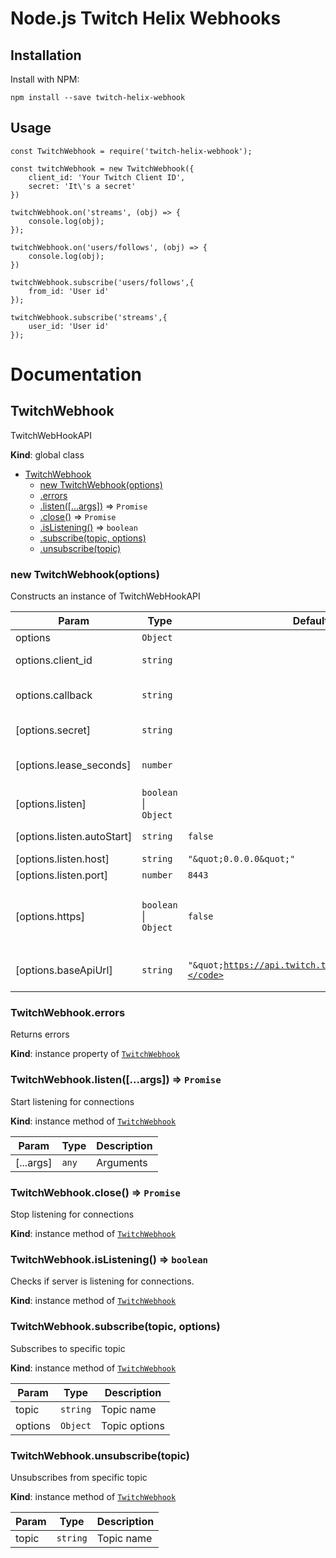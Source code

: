 # Node.js Twitch Helix Webhooks

## Installation

Install with NPM:

`npm install --save twitch-helix-webhook`

## Usage

```
const TwitchWebhook = require('twitch-helix-webhook');

const twitchWebhook = new TwitchWebhook({
    client_id: 'Your Twitch Client ID',
    secret: 'It\'s a secret'
})

twitchWebhook.on('streams', (obj) => {
    console.log(obj);
});

twitchWebhook.on('users/follows', (obj) => {
    console.log(obj);
})

twitchWebhook.subscribe('users/follows',{
    from_id: 'User id'
});

twitchWebhook.subscribe('streams',{
    user_id: 'User id'
});
```

# Documentation

<a name="TwitchWebhook"></a>

## TwitchWebhook
TwitchWebHookAPI

**Kind**: global class

* [TwitchWebhook](#TwitchWebhook)
    * [new TwitchWebhook(options)](#new_TwitchWebhook_new)
    * [.errors](#TwitchWebhook+errors)
    * [.listen([...args])](#TwitchWebhook+listen) ⇒ <code>Promise</code>
    * [.close()](#TwitchWebhook+close) ⇒ <code>Promise</code>
    * [.isListening()](#TwitchWebhook+isListening) ⇒ <code>boolean</code>
    * [.subscribe(topic, options)](#TwitchWebhook+subscribe)
    * [.unsubscribe(topic)](#TwitchWebhook+unsubscribe)

<a name="new_TwitchWebhook_new"></a>

### new TwitchWebhook(options)
Constructs an instance of TwitchWebHookAPI


| Param | Type | Default | Description |
| --- | --- | --- | --- |
| options | <code>Object</code> |  | Options |
| options.client_id | <code>string</code> |  | Client ID required for Twitch API calls |
| options.callback | <code>string</code> |  | URL where notifications will be delivered.|
| [options.secret] | <code>string</code> |  | Secret used to sign notification payloads.|
| [options.lease_seconds] | <code>number</code> |  | Number of seconds until the subscription expires. |
| [options.listen] | <code>boolean</code> \| <code>Object</code> |  | Listen options |
| [options.listen.autoStart] | <code>string</code> | <code>false</code> | Should automaticaly starts listening |
| [options.listen.host] | <code>string</code> | <code>&quot;\&quot;0.0.0.0\&quot;&quot;</code> | Host to bind to |
| [options.listen.port] | <code>number</code> | <code>8443</code> | Port to bind to |
| [options.https] | <code>boolean</code> \| <code>Object</code> | <code>false</code> | Should use https connection.  If yes, these options to be passed to `https.createServer()`. |
| [options.baseApiUrl] | <code>string</code> | <code>&quot;\&quot;https://api.twitch.tv/helix/\&quot;&quot;</code> | Base Twitch API URL. It needs for proxying and testing |

<a name="TwitchWebhook+errors"></a>

### TwitchWebhook.errors
Returns errors

**Kind**: instance property of [<code>TwitchWebhook</code>](#TwitchWebhook)
<a name="TwitchWebhook+listen"></a>

### TwitchWebhook.listen([...args]) ⇒ <code>Promise</code>
Start listening for connections

**Kind**: instance method of [<code>TwitchWebhook</code>](#TwitchWebhook)

| Param | Type | Description |
| --- | --- | --- |
| [...args] | <code>any</code> | Arguments |

<a name="TwitchWebhook+close"></a>

### TwitchWebhook.close() ⇒ <code>Promise</code>
Stop listening for connections

**Kind**: instance method of [<code>TwitchWebhook</code>](#TwitchWebhook)
<a name="TwitchWebhook+isListening"></a>

### TwitchWebhook.isListening() ⇒ <code>boolean</code>
Checks if server is listening for connections.

**Kind**: instance method of [<code>TwitchWebhook</code>](#TwitchWebhook)
<a name="TwitchWebhook+subscribe"></a>

### TwitchWebhook.subscribe(topic, options)
Subscribes to specific topic

**Kind**: instance method of [<code>TwitchWebhook</code>](#TwitchWebhook)

| Param | Type | Description |
| --- | --- | --- |
| topic | <code>string</code> | Topic name |
| options | <code>Object</code> | Topic options |

<a name="TwitchWebhook+unsubscribe"></a>

### TwitchWebhook.unsubscribe(topic)
Unsubscribes from specific topic

**Kind**: instance method of [<code>TwitchWebhook</code>](#TwitchWebhook)

| Param | Type | Description |
| --- | --- | --- |
| topic | <code>string</code> | Topic name |